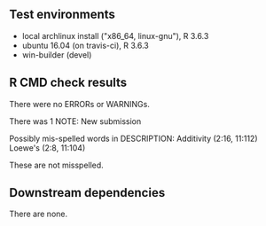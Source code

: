 ## Test environments
* local archlinux install ("x86_64, linux-gnu"), R 3.6.3
* ubuntu 16.04 (on travis-ci), R 3.6.3
* win-builder (devel)


## R CMD check results
There were no ERRORs or WARNINGs. 

There was 1 NOTE:
 New submission
  
  Possibly mis-spelled words in DESCRIPTION:
    Additivity (2:16, 11:112)
    Loewe's (2:8, 11:104)

These are not misspelled.


## Downstream dependencies
There are none.
